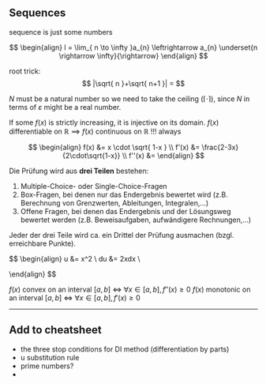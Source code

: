 ## Sequences

sequence is just some numbers


$$
\begin{align}
l = \lim_{ n \to \infty }a_{n} \leftrightarrow a_{n} \underset{n \rightarrow \infty}{\rightarrow}
\end{align}
$$

root trick:
$$
|\sqrt{ n }+\sqrt{ n+1 }| = 
$$



$N$ must be a natural number so we need to take the ceiling ($\lceil{\cdot}\rceil$), since $N$ in terms of $\varepsilon$ might be a real number.



️If some $f(x)$ is strictly increasing, it is injective on its domain.
$f(x)$ differentiable on $\mathbb R$ $\implies$ $f(x)$ continuous on $\mathbb R$ !!! always





$$
\begin{align}
f(x) &= x \cdot \sqrt{ 1-x } \\
f'(x) &= \frac{2-3x}{2\cdot\sqrt{1-x}} \\
f''(x) &= 
\end{align}
$$


Die Prüfung wird aus **drei Teilen** bestehen:

1. Multiple-Choice- oder Single-Choice-Fragen
2. Box-Fragen, bei denen nur das Endergebnis bewertet wird (z.B. Berechnung von Grenzwerten, Ableitungen, Integralen,...)
3. Offene Fragen, bei denen das Endergebnis und der Lösungsweg bewertet werden (z.B. Beweisaufgaben, aufwändigere Rechnungen,...)

Jeder der drei Teile wird ca. ein Drittel der Prüfung ausmachen (bzgl. erreichbare Punkte).



$$
\begin{align}
u &= x^2 \\
du &= 2xdx \\


\end{align}
$$






$f(x)$ convex on an interval $[a, b]$ $\iff$ $\forall x \in [a, b], f''(x) \geq 0$
$f(x)$ monotonic on an interval $[a, b]$ $\iff$ $\forall x \in [a, b], f'(x) \geq 0$






___

## Add to cheatsheet

- the three stop conditions for DI method (differentiation by parts)
- u substitution rule
- prime numbers?
- 

